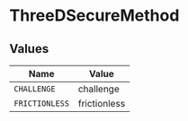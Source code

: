 # ThreeDSecureMethod


## Values

| Name           | Value          |
| -------------- | -------------- |
| `CHALLENGE`    | challenge      |
| `FRICTIONLESS` | frictionless   |